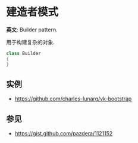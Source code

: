 # 建造者模式

**英文**: Builder pattern.  

用于构建复杂的对象.  

```cpp
class Builder
{
}
```

## 实例

- https://github.com/charles-lunarg/vk-bootstrap

## 参见

- https://gist.github.com/pazdera/1121152
